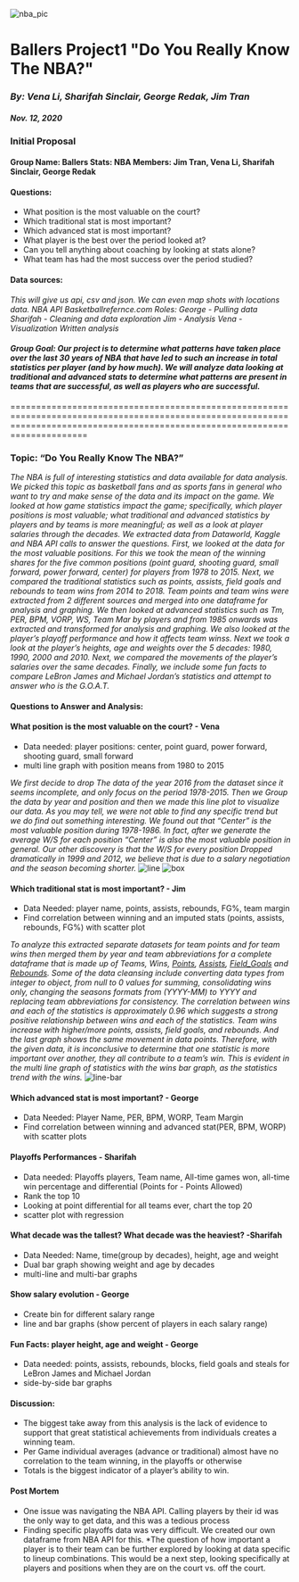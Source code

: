 
![nba_pic](output_images/nba.jpg)

# Ballers Project1 "Do You Really Know The NBA?"
### _By: Vena Li, Sharifah Sinclair, George Redak, Jim Tran_
#### _Nov. 12, 2020_

### Initial Proposal
#### Group Name: Ballers Stats: NBA Members: Jim Tran, Vena Li, Sharifah Sinclair, George Redak 

#### Questions: 
 * What position is the most valuable on the court? 
 * Which traditional stat is most important? 
 * Which advanced stat is most important? 
 * What player is the best over the period looked at?
 * Can you tell anything about coaching by looking at stats alone?
 * What team has had the most success over the period studied?

#### Data sources: 
*This will give us api, csv and json. We can even map shots with locations data. NBA API Basketballrefernce.com* 
*Roles: George - Pulling data Sharifah - Cleaning and data exploration* 
*Jim - Analysis* 
*Vena - Visualization Written analysis* 

#### *Group Goal: Our project is to determine what patterns have taken place over the last 30 years of NBA that have led to such an increase in total statistics per player (and* *by how much). We will analyze data looking at traditional and advanced stats to determine what patterns are present in teams that are successful, as well as players who are* *successful.*

=================================================================================================================================================================================

### Topic: “Do You Really Know The NBA?”

*The NBA is full of interesting statistics and data available for data analysis.  We picked this topic as basketball fans and as sports fans in general who want to try and make sense of the data and its impact on the game.
We looked at how game statistics impact the game; specifically, which player positions is most valuable; what traditional and advanced statistics by players and by teams is more meaningful; as well as a look at player salaries through the decades.
We extracted data from Dataworld, Kaggle and NBA API calls to answer the questions.  First, we looked at the data for the most valuable positions.   For this we took the mean of the winning shares for the five common positions (point guard, shooting guard, small forward, power forward, center) for players from 1978 to 2015.   Next, we compared the traditional statistics such as points, assists, field goals and rebounds to team wins from 2014 to 2018.  Team points and team wins were extracted from 2 different sources and merged into one dataframe for analysis and graphing.  We then looked at advanced statistics such as Tm, PER, BPM, VORP, WS, Team Mar by players and from 1985 onwards was extracted and transformed for analysis and graphing.  We also looked at the player’s playoff performance and how it affects team winss.  Next we took a look at  the player’s heights, age and weights over the 5  decades: 1980, 1990, 2000 and 2010.  Next, we compared the movements of the player’s salaries over the same decades.  Finally, we include some fun facts to compare LeBron James and Michael Jordan’s statistics and attempt to answer who is the G.O.A.T.* 

#### Questions to Answer and Analysis:

#### What position is the most valuable on the court? - Vena
 * Data needed: player positions: center, point guard, power forward, shooting guard, small forward
 * multi line graph with position means from 1980 to 2015 

*We first decide to drop The data of the year 2016 from the dataset since it seems incomplete, and only focus on the period 1978-2015. Then we Group the data by year and         position and then we made this line plot to visualize our data.  As you may tell, we were not able to find any specific trend but we do find out something interesting. We      found out that “Center” is the most valuable position during 1978-1986. In fact, after we generate the average W/S for each position “Center” is also the most valuable position in general. Our other discovery is that the W/S for every position Dropped dramatically in 1999 and 2012, we believe that is due to a salary negotiation and the season becoming shorter.*
![line](output_images/WS_Position.png) ![box](output_images/WS_Position_box.png)

#### Which traditional stat is most important? - Jim
 * Data Needed: player name, points, assists, rebounds, FG%, team margin
 * Find correlation between winning and an imputed stats (points, assists, rebounds, FG%) with scatter plot

*To analyze this extracted separate datasets for team points and for team wins then merged them by year and team abbreviations for a complete dataframe that is made up of Teams, Wins, [Points](output_images/Wins_Points.png), [Assists](output_images/Wins_Assists.png), [Field_Goals](output_images/Wins_FieldGoal.png) and [Rebounds](output_images/Wins_Rebounds.png).  Some of the data cleansing include converting data types from integer to object, from null to 0 values for summing, consolidating wins only, changing the seasons formats from (YYYY-MM) to YYYY and replacing team abbreviations for consistency.  The correlation between wins and each of the statistics is approximately 0.96 which suggests a strong positive relationship between wins and each of the statistics.  Team wins increase with higher/more points, assists, field goals, and rebounds.  And the last graph shows the same movement in data points.  Therefore, with the given data, it is inconclusive to determine that one statistic is more important over another, they all contribute to a team’s win.  This is evident in the multi line graph of statistics with the wins bar graph, as the statistics trend with the wins.*
![line-bar](output_images/Wins_Stats.png)

#### Which advanced stat is most important?  - George
 * Data Needed: Player Name, PER, BPM, WORP, Team Margin
 * Find correlation between winning and advanced stat(PER, BPM, WORP) with scatter plots

#### Playoffs Performances - Sharifah
 * Data needed: Playoffs players, Team name, All-time games won, all-time win percentage and differential (Points for - Points Allowed) 
 * Rank the top 10
 * Looking at point differential for all teams ever, chart the top 20
 * scatter plot with regression

#### What decade was the tallest? What decade was the heaviest? -Sharifah 
 * Data Needed: Name, time(group by decades), height, age and weight
 * Dual bar graph showing weight and age by decades
 * multi-line and multi-bar graphs

#### Show salary evolution - George
  * Create bin for different salary range
  * line and bar graphs (show percent of players in each salary range)

#### Fun Facts: player height, age and weight - George
  * Data needed: points, assists, rebounds, blocks, field goals and steals for LeBron James and Michael Jordan
  * side-by-side bar graphs

#### Discussion:
  * The biggest take away from this analysis is the lack of evidence to support that great statistical achievements from individuals creates a winning team. 
  * Per Game individual averages (advance or traditional)  almost have no correlation to the team winning, in the playoffs or otherwise
  * Totals is the biggest indicator of a player’s ability to win.
  
#### Post Mortem
  * One issue was navigating the NBA API. Calling players by their id was the only way to get data, and this was a tedious process
  * Finding specific playoffs data was very difficult. We created our own dataframe from NBA API for this. 
  *The question of how important a player is to their team can be further explored by looking at data specific to lineup combinations. This would be a next step, looking            specifically at players and positions when they are on the court vs. off the court.





